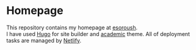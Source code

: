 # Homepage
This repository contains my homepage at [esoroush](https://esoroush.netlify.com/).  
I have used [Hugo](https://gohugo.io/) for site builder and [academic](https://github.com/sourcethemes/academic-kickstart) theme. All of deployment tasks are managed by [Netlify](https://app.netlify.com/).

